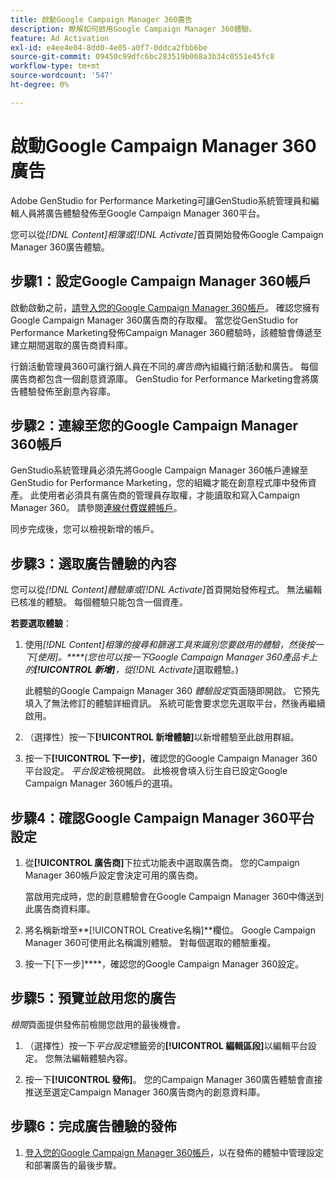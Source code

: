 ```yaml
---
title: 啟動Google Campaign Manager 360廣告
description: 瞭解如何啟用Google Campaign Manager 360體驗。
feature: Ad Activation
exl-id: e4ee4e04-8dd0-4e05-a0f7-0ddca2fbb6be
source-git-commit: 09450c99dfc6bc283519b068a3b34c0551e45fc8
workflow-type: tm+mt
source-wordcount: '547'
ht-degree: 0%

---
```


# 啟動Google Campaign Manager 360廣告

Adobe GenStudio for Performance Marketing可讓GenStudio系統管理員和編輯人員將廣告體驗發佈至Google Campaign Manager 360平台。

您可以從&#x200B;_[!DNL Content]_相簿或_[!DNL Activate]_&#x200B;首頁開始發佈Google Campaign Manager 360廣告體驗。

## 步驟1：設定Google Campaign Manager 360帳戶

啟動啟動之前，[請登入您的Google Campaign Manager 360帳戶](https://campaignmanager.google.com)。 確認您擁有Google Campaign Manager 360廣告商的存取權。 當您從GenStudio for Performance Marketing發佈Campaign Manager 360體驗時，該體驗會傳遞至建立期間選取的廣告商資料庫。

行銷活動管理員360可讓行銷人員在不同的&#x200B;_廣告商_&#x200B;內組織行銷活動和廣告。 每個廣告商都包含一個創意資源庫。 GenStudio for Performance Marketing會將廣告體驗發佈至創意內容庫。

## 步驟2：連線至您的Google Campaign Manager 360帳戶

GenStudio系統管理員必須先將Google Campaign Manager 360帳戶連線至GenStudio for Performance Marketing，您的組織才能在創意程式庫中發佈資產。 此使用者必須具有廣告商的管理員存取權，才能讀取和寫入Campaign Manager 360。 請參閱[連線付費媒體帳戶](/help/user-guide/connectors/connect-channel.md)。

同步完成後，您可以檢視新增的帳戶。

## 步驟3：選取廣告體驗的內容

您可以從&#x200B;_[!DNL Content]_體驗庫或_[!DNL Activate]_&#x200B;首頁開始發佈程式。 無法編輯已核准的體驗。 每個體驗只能包含一個資產。

**若要選取體驗**：

1. 使用&#x200B;_[!DNL Content]_相簿的搜尋和篩選工具來識別您要啟用的體驗，然後按一下[使用]。****(您也可以按一下Google Campaign Manager 360產品卡上的&#x200B;**[!UICONTROL 新增]**，從_[!DNL Activate]_&#x200B;選取體驗。)

   此體驗的Google Campaign Manager 360 _體驗設定_&#x200B;頁面隨即開啟。 它預先填入了無法修訂的體驗詳細資訊。 系統可能會要求您先選取平台，然後再繼續啟用。

1. （選擇性）按一下&#x200B;**[!UICONTROL 新增體驗]**&#x200B;以新增體驗至此啟用群組。

1. 按一下&#x200B;**[!UICONTROL 下一步]**，確認您的Google Campaign Manager 360平台設定。
_平台設定_&#x200B;檢視開啟。 此檢視會填入衍生自已設定Google Campaign Manager 360帳戶的選項。

## 步驟4：確認Google Campaign Manager 360平台設定

1. 從&#x200B;**[!UICONTROL 廣告商]**&#x200B;下拉式功能表中選取廣告商。 您的Campaign Manager 360帳戶設定會決定可用的廣告商。

   當啟用完成時，您的創意體驗會在Google Campaign Manager 360中傳送到此廣告商資料庫。

1. 將名稱新增至&#x200B;**[!UICONTROL Creative名稱]**欄位。 Google Campaign Manager 360可使用此名稱識別體驗。
對每個選取的體驗重複。

1. 按一下[下一步]****，確認您的Google Campaign Manager 360設定。

## 步驟5：預覽並啟用您的廣告

_檢閱_&#x200B;頁面提供發佈前檢閱您啟用的最後機會。

1. （選擇性）按一下&#x200B;_平台設定_&#x200B;標籤旁的&#x200B;**[!UICONTROL 編輯區段]**&#x200B;以編輯平台設定。 您無法編輯體驗內容。

1. 按一下&#x200B;**[!UICONTROL 發佈]**。
您的Campaign Manager 360廣告體驗會直接推送至選定Campaign Manager 360廣告商內的創意資料庫。

## 步驟6：完成廣告體驗的發佈

1. [登入您的Google Campaign Manager 360帳戶](https://campaignmanager.google.com)，以在發佈的體驗中管理設定和部署廣告的最後步驟。
